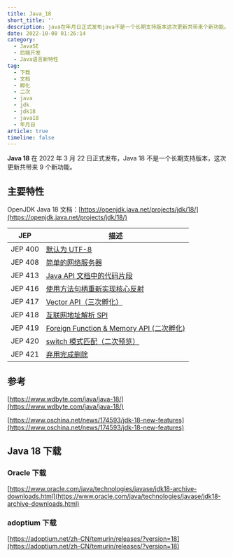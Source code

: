 ```yaml
---
title: Java_18
short_title: ''
description: java在年月日正式发布java不是一个长期支持版本这次更新共带来个新功能。主要特性openjdkjava文档_https_openjdkjavanetprojectsjdkjep描述jep默认为utfjep简单的网络服务器jepjavaapi文档中的代码片段jep使用方法句柄重新实现核心反射jepvectorapi（三次孵化）jep互联网地址解析spijepforeignfunctionmemoryapi(二次孵化)jepswitch模式匹配（二次预览）jep弃用完成删除参考https_wwwwdbyt
date: 2022-10-08 01:26:14
category:
  - JavaSE
  - 后端开发
  - Java语言新特性
tag:
  - 下载
  - 文档
  - 孵化
  - 二次
  - java
  - jdk
  - jdk18
  - java18
  - 年月日
article: true
timeline: false
---
```

**Java 18** 在 2022 年 3 月 22 日正式发布，Java 18 不是一个长期支持版本，这次更新共带来 9 个新功能。

## 主要特性

OpenJDK Java 18 文档：[https://openjdk.java.net/projects/jdk/18/](https://openjdk.java.net/projects/jdk/18/)

|JEP|描述|
| -------| ----|
|JEP 400|[默认为 UTF-8](https://openjdk.java.net/jeps/400)|
|JEP 408|[简单的网络服务器](https://openjdk.java.net/jeps/408)|
|JEP 413|[Java API 文档中的代码片段](https://openjdk.java.net/jeps/413)|
|JEP 416|[使用方法句柄重新实现核心反射](https://openjdk.java.net/jeps/416)|
|JEP 417|[Vector API（三次孵化）](https://openjdk.java.net/jeps/417)|
|JEP 418|[互联网地址解析 SPI](https://openjdk.java.net/jeps/418)|
|JEP 419|[Foreign Function &amp; Memory API (二次孵化)](https://openjdk.java.net/jeps/419)|
|JEP 420|[switch 模式匹配（二次预览）](https://openjdk.java.net/jeps/420)|
|JEP 421|[弃用完成删除](https://openjdk.java.net/jeps/421)|

## 参考

[https://www.wdbyte.com/java/java-18/](https://www.wdbyte.com/java/java-18/)

[https://www.oschina.net/news/174593/jdk-18-new-features](https://www.oschina.net/news/174593/jdk-18-new-features)

## Java 18 下载

### Oracle 下载

[https://www.oracle.com/java/technologies/javase/jdk18-archive-downloads.html](https://www.oracle.com/java/technologies/javase/jdk18-archive-downloads.html)

### adoptium 下载

[https://adoptium.net/zh-CN/temurin/releases/?version=18](https://adoptium.net/zh-CN/temurin/releases/?version=18)

‍
